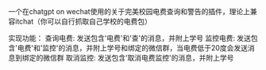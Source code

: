 一个在chatgpt on wechat使用的关于完美校园电费查询和警告的插件，理论上兼容itchat（你可以自行抓取自己学校的电费包）

实现功能：
查询电费: 发送包含'电费'和'查'的消息，并附上学号
监控电费: 发送包含'电费'和'监控'的消息，并附上学号和绑定的微信群，当电费低于20度会发送消息到绑定的微信群
取消监控: 发送包含'取消电费监控'的消息，并附上学号
